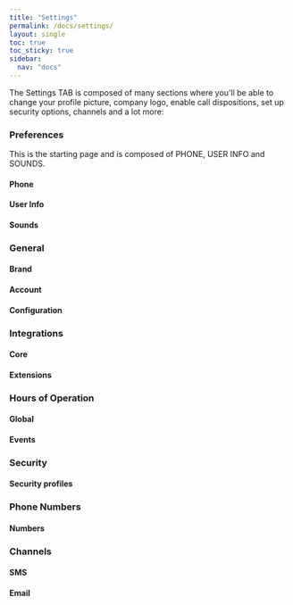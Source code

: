 ```yaml
---
title: "Settings"
permalink: /docs/settings/
layout: single
toc: true
toc_sticky: true
sidebar: 
  nav: "docs"
---
```


The Settings TAB is composed of many sections where you'll be able to change your profile picture, company logo, enable call dispositions, set up security options, channels and a lot more:

### Preferences

This is the starting page and is composed of PHONE, USER INFO and SOUNDS.

#### Phone

#### User Info

#### Sounds

### General

#### Brand

#### Account

#### Configuration

### Integrations

#### Core

#### Extensions

### Hours of Operation

#### Global

#### Events

### Security

#### Security profiles

### Phone Numbers

#### Numbers

### Channels

#### SMS

#### Email
